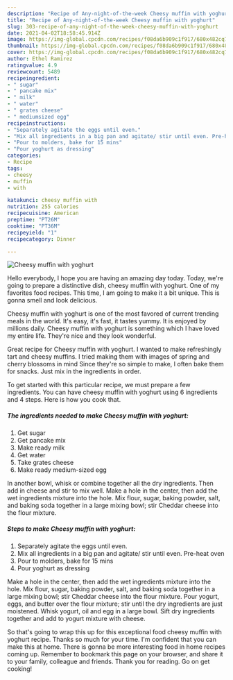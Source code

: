 ```yaml
---
description: "Recipe of Any-night-of-the-week Cheesy muffin with yoghurt"
title: "Recipe of Any-night-of-the-week Cheesy muffin with yoghurt"
slug: 303-recipe-of-any-night-of-the-week-cheesy-muffin-with-yoghurt
date: 2021-04-02T18:58:45.914Z
image: https://img-global.cpcdn.com/recipes/f08da6b909c1f917/680x482cq70/cheesy-muffin-with-yoghurt-recipe-main-photo.jpg
thumbnail: https://img-global.cpcdn.com/recipes/f08da6b909c1f917/680x482cq70/cheesy-muffin-with-yoghurt-recipe-main-photo.jpg
cover: https://img-global.cpcdn.com/recipes/f08da6b909c1f917/680x482cq70/cheesy-muffin-with-yoghurt-recipe-main-photo.jpg
author: Ethel Ramirez
ratingvalue: 4.9
reviewcount: 5489
recipeingredient:
- " sugar"
- " pancake mix"
- " milk"
- " water"
- " grates cheese"
- " mediumsized egg"
recipeinstructions:
- "Separately agitate the eggs until even."
- "Mix all ingredients in a big pan and agitate/ stir until even. Pre-heat oven"
- "Pour to molders, bake for 15 mins"
- "Pour yoghurt as dressing"
categories:
- Recipe
tags:
- cheesy
- muffin
- with

katakunci: cheesy muffin with 
nutrition: 255 calories
recipecuisine: American
preptime: "PT26M"
cooktime: "PT36M"
recipeyield: "1"
recipecategory: Dinner

---
```



![Cheesy muffin with yoghurt](https://img-global.cpcdn.com/recipes/f08da6b909c1f917/680x482cq70/cheesy-muffin-with-yoghurt-recipe-main-photo.jpg)

Hello everybody, I hope you are having an amazing day today. Today, we're going to prepare a distinctive dish, cheesy muffin with yoghurt. One of my favorites food recipes. This time, I am going to make it a bit unique. This is gonna smell and look delicious.

Cheesy muffin with yoghurt is one of the most favored of current trending meals in the world. It's easy, it's fast, it tastes yummy. It is enjoyed by millions daily. Cheesy muffin with yoghurt is something which I have loved my entire life. They're nice and they look wonderful.

Great recipe for Cheesy muffin with yoghurt. I wanted to make refreshingly tart and cheesy muffins. I tried making them with images of spring and cherry blossoms in mind Since they&#39;re so simple to make, I often bake them for snacks. Just mix in the ingredients in order.


To get started with this particular recipe, we must prepare a few ingredients. You can have cheesy muffin with yoghurt using 6 ingredients and 4 steps. Here is how you cook that.

<!--inarticleads1-->

##### The ingredients needed to make Cheesy muffin with yoghurt:

1. Get  sugar
1. Get  pancake mix
1. Make ready  milk
1. Get  water
1. Take  grates cheese
1. Make ready  medium-sized egg


In another bowl, whisk or combine together all the dry ingredients. Then add in cheese and stir to mix well. Make a hole in the center, then add the wet ingredients mixture into the hole. Mix flour, sugar, baking powder, salt, and baking soda together in a large mixing bowl; stir Cheddar cheese into the flour mixture. 

<!--inarticleads2-->

##### Steps to make Cheesy muffin with yoghurt:

1. Separately agitate the eggs until even.
1. Mix all ingredients in a big pan and agitate/ stir until even. Pre-heat oven
1. Pour to molders, bake for 15 mins
1. Pour yoghurt as dressing


Make a hole in the center, then add the wet ingredients mixture into the hole. Mix flour, sugar, baking powder, salt, and baking soda together in a large mixing bowl; stir Cheddar cheese into the flour mixture. Pour yogurt, eggs, and butter over the flour mixture; stir until the dry ingredients are just moistened. Whisk yogurt, oil and egg in a large bowl. Sift dry ingredients together and add to yogurt mixture with cheese. 

So that's going to wrap this up for this exceptional food cheesy muffin with yoghurt recipe. Thanks so much for your time. I'm confident that you can make this at home. There is gonna be more interesting food in home recipes coming up. Remember to bookmark this page on your browser, and share it to your family, colleague and friends. Thank you for reading. Go on get cooking!
